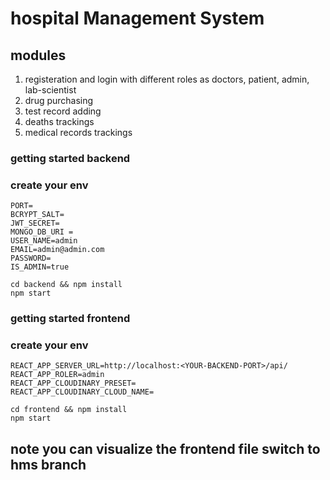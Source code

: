 # hospital Management System

## modules
1. registeration and login with different roles as doctors, patient, admin, lab-scientist
2. drug purchasing
3. test record adding
4. deaths trackings
5. medical records trackings


### getting started backend

### create your env
```
PORT=
BCRYPT_SALT=
JWT_SECRET=
MONGO_DB_URI =
USER_NAME=admin
EMAIL=admin@admin.com
PASSWORD=
IS_ADMIN=true
```

```
cd backend && npm install
npm start
```

### getting started frontend
### create your env
```
REACT_APP_SERVER_URL=http://localhost:<YOUR-BACKEND-PORT>/api/
REACT_APP_ROLER=admin
REACT_APP_CLOUDINARY_PRESET=
REACT_APP_CLOUDINARY_CLOUD_NAME=
```

```
cd frontend && npm install
npm start
```


## note you can visualize the frontend file switch to hms branch